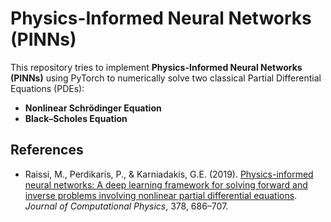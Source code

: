 # Physics-Informed Neural Networks (PINNs)

This repository tries to implement **Physics-Informed Neural Networks (PINNs)** using PyTorch to numerically solve two classical Partial Differential Equations (PDEs):

- **Nonlinear Schrödinger Equation**
- **Black–Scholes Equation**

## References

- Raissi, M., Perdikaris, P., & Karniadakis, G.E. (2019). [Physics-informed neural networks: A deep learning framework for solving forward and inverse problems involving nonlinear partial differential equations](https://www.sciencedirect.com/science/article/pii/S0021999118307125). *Journal of Computational Physics*, 378, 686–707.
